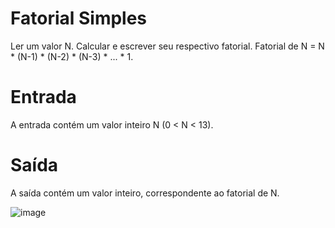 # Fatorial Simples

Ler um valor N. Calcular e escrever seu respectivo fatorial. Fatorial de N = N * (N-1) * (N-2) * (N-3) * ... * 1.

# Entrada

A entrada contém um valor inteiro N (0 < N < 13).

# Saída

A saída contém um valor inteiro, correspondente ao fatorial de N.

![image](https://user-images.githubusercontent.com/76081229/175303981-3b4e41c9-e9e1-4822-8a8b-a8441f3b9051.png)
